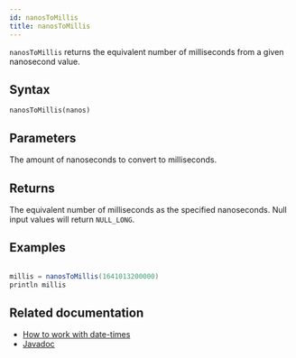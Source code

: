 ```yaml
---
id: nanosToMillis
title: nanosToMillis
---
```


`nanosToMillis` returns the equivalent number of milliseconds from a given nanosecond value.

## Syntax

```
nanosToMillis(nanos)
```

## Parameters

<ParamTable>
<Param name="nanos" type="long">

The amount of nanoseconds to convert to milliseconds.

</Param>
</ParamTable>

## Returns

The equivalent number of milliseconds as the specified nanoseconds. Null input values will return `NULL_LONG`.

## Examples

```groovy order=null

millis = nanosToMillis(1641013200000)
println millis
```

## Related documentation

- [How to work with date-times](../../../how-to-guides/work-with-date-time.md)
- [Javadoc](<https://deephaven.io/core/javadoc/io/deephaven/time/DateTimeUtils.html#nanosToMillis(long)>)
